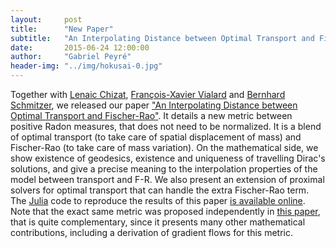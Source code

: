 ```yaml
---
layout:     post
title:      "New Paper"
subtitle:   "An Interpolating Distance between Optimal Transport and Fischer-Rao"
date:       2015-06-24 12:00:00
author:     "Gabriel Peyré"
header-img: "../img/hokusai-0.jpg"
---
```


Together with [Lenaic Chizat](https://www.ceremade.dauphine.fr/~chizat/), [François-Xavier Vialard](https://www.ceremade.dauphine.fr/~vialard/) and [Bernhard Schmitzer](https://www.ceremade.dauphine.fr/~schmitzer/), we released our paper ["An Interpolating Distance between Optimal Transport and Fischer-Rao"](http://gpeyre.github.io/papers/2015-SIGGRAPH-convolutional-ot.pdf). It details a new metric between positive Radon measures, that does not need to be normalized. It is a blend of optimal transport (to take care of spatial displacement of mass) and Fischer-Rao (to take care of mass variation). On the mathematical side, we show existence of geodesics, existence and uniqueness of travelling Dirac's solutions, and give a precise meaning to the interpolation properties of the model between transport and F-R. We also present an extension of proximal solvers for optimal transport that can handle the extra Fischer-Rao term. The [Julia](http://julialang.org/) code to reproduce the results of this paper [is available online](https://github.com/lchizat/optimal-transport/). Note that the exact same metric was proposed independently in [this paper](http://arxiv.org/abs/1505.07746), that is quite complementary, since it presents many other mathematical contributions, including a derivation of gradient flows for this metric. 